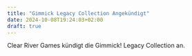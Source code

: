 ```yaml
---
title: "Gimmick Legacy Collection Angekündigt"
date: 2024-10-08T19:24:03+02:00
draft: true
---
```


Clear River Games kündigt die Gimmick! Legacy Collection an. 
